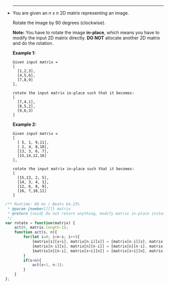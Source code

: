 
 * ------

   You are given an *n* x *n* 2D matrix representing an image.

   Rotate the image by 90 degrees (clockwise).

   **Note:**
   You have to rotate the image **in-place**, which means you have to modify the input 2D matrix directly. **DO NOT** allocate another 2D matrix and do the rotation.

   **Example 1:**

   ```
   Given input matrix = 
   [
     [1,2,3],
     [4,5,6],
     [7,8,9]
   ],

   rotate the input matrix in-place such that it becomes:
   [
     [7,4,1],
     [8,5,2],
     [9,6,3]
   ]

   ```

   **Example 2:**

   ```
   Given input matrix =
   [
     [ 5, 1, 9,11],
     [ 2, 4, 8,10],
     [13, 3, 6, 7],
     [15,14,12,16]
   ], 

   rotate the input matrix in-place such that it becomes:
   [
     [15,13, 2, 5],
     [14, 3, 4, 1],
     [12, 6, 8, 9],
     [16, 7,10,11]
   ]

   ```


```Javascript
/** Runtime: 88 ms / Beats 64.23%
 * @param {number[][]} matrix
 * @return {void} Do not return anything, modify matrix in-place instead.
 */
var rotate = function(matrix) {
    act(0, matrix.length-1);
    function act(s, n){
        for(let i=0; i<n-s; i++){
            [matrix[s][s+i], matrix[n-i][s]] = [matrix[n-i][s], matrix[s][s+i]];
            [matrix[n-i][s], matrix[n][n-i]] = [matrix[n][n-i], matrix[n-i][s]];
            [matrix[n][n-i], matrix[s+i][n]] = [matrix[s+i][n], matrix[n][n-i]];
        }
        if(s<n){
            act(s+1, n-1);
        }
    }
};
```



